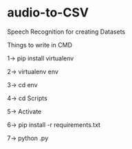 # audio-to-CSV
Speech Recognition for creating Datasets

Things to write in CMD

1-> pip install virtualenv

2-> virtualenv env

3-> cd env

4-> cd Scripts

5-> Activate

6-> pip install -r requirements.txt
 
7-> python <filename>.py
